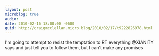 ```yaml
---
layout: post
microblog: true
audio: 
date: 2010-02-16 18:00:00 -0600
guid: http://craigmcclellan.micro.blog/2010/02/17/t9222826978.html
---
```

I'm going to attempt to resist the temptation to RT everything @XIANITY says and just tell you to follow them, but I can't make any promises
